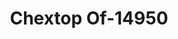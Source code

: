 ---
f_zip-code: 21114
f_state-code: MD
title: Chextop Of-14950
f_phone: 301-858-0711
f_city-only: Crofton
f_address: 2411 Crofton Lane Crofton
f_location-unique-id: '14950'
slug: chextop-of-14950
updated-on: '2024-05-30T13:46:58.046Z'
created-on: '2024-05-30T13:36:59.803Z'
published-on: '2024-05-30T13:54:32.469Z'
f_city-state: cms/city/crofton-md.md
f_company: cms/company/chextop-of.md
f_state: cms/state/maryland.md
layout: '[payday-loan].html'
tags: payday-loan
---